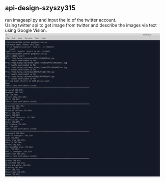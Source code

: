 api-design-szyszy315
----
run imageapi.py and input the id of the twitter account.<br>
Using twitter api to get image from twitter and describe the images via text using Google Vision.<br>
![image](https://github.com/BUEC500C1/api-design-szyszy315/blob/master/ec500.png)
